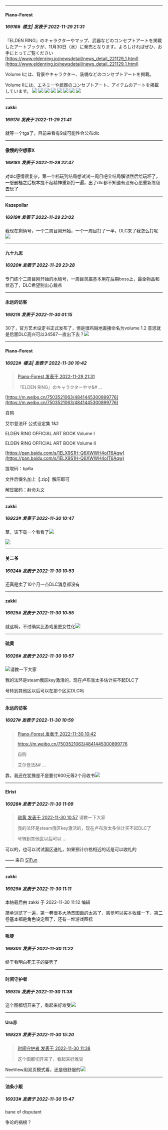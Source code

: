 

*****

####  Piano-Forest  
##### 16916#         楼主| 发表于 2022-11-29 21:31

『ELDEN RING』のキャラクターやマップ、武器などのコンセプトアートを掲載したアートブックが、11月30日（水）に発売となります。よろしければぜひ、お手にとってご覧ください
[https://www.eldenring.jp/newsdetail/news_detail_221129_1.html](https://www.eldenring.jp/newsdetail/news_detail_221129_1.html)

Volume Iには、背景やキャラクター、装備などのコンセプトアートを掲載。

Volume IIには、エネミーや武器のコンセプトアート、アイテムのアートを掲載しています。
<img src="https://p.sda1.dev/8/cccfc37cd5be18690139770cedf7daec/20221129_212826.jpg" referrerpolicy="no-referrer">
<img src="https://p.sda1.dev/8/d10af8dda47b53dcf1bd6f162c2542fb/20221129_212840.jpg" referrerpolicy="no-referrer">
<img src="https://p.sda1.dev/8/ea3275288dfdd92af36d3dd0ccba6828/20221129_212842.jpg" referrerpolicy="no-referrer">
<img src="https://p.sda1.dev/8/2170c0d32babb55f4fe17089fadc0b47/05_zoom.jpg" referrerpolicy="no-referrer">
<img src="https://p.sda1.dev/8/0c9674bbb5ad4dbe1f1856ee4f8e260c/20221129_212845.jpg" referrerpolicy="no-referrer">
<img src="https://p.sda1.dev/8/77bbe125d15a0f843720c1f68907e20e/07_zoom.jpg" referrerpolicy="no-referrer">
<img src="https://p.sda1.dev/8/0fc96072deee7d66213e8961cdfda9a4/08_zoom.jpg" referrerpolicy="no-referrer">
<img src="https://p.sda1.dev/8/8d2862a3c82b821fc19801e20f49986c/09_zoom.jpg" referrerpolicy="no-referrer">



*****

####  zakki  
##### 16917#       发表于 2022-11-29 21:41

就等一个tga了，目前来看有9成可能性会公布dlc



*****

####  傲慢的空想家X  
##### 16918#       发表于 2022-11-29 22:47

对dlc感情很复杂，第一个档玩到结局想试试一周目吧全结局解锁然后给玩坏了，一怒删档之后根本提不起精神重新打一遍，出了dlc都不知道有没有心思重新练级去玩了



*****

####  Kazepollar  
##### 16919#       发表于 2022-11-29 23:02

我现在剩俩号，一个二周目刚开始，一个一周目打了一半，DLC来了我怎么打呢<img src="https://static.saraba1st.com/image/smiley/face2017/001.png" referrerpolicy="no-referrer">



*****

####  九十九忍  
##### 16920#       发表于 2022-11-29 23:28

专门练个二周目刚开始的水桶号，一周目灵庙基本用在后期boss上，最全物品和状态了，DLC希望别出心裁点



*****

####  永远的访客  
##### 16921#       发表于 2022-11-30 01:15

30了，官方艺术设定书正式发布了，但是很鸡贼地直接命名为volume 1.2 意思就是后面DLC高兴可以34567一直出下去？<img src="https://static.saraba1st.com/image/smiley/face2017/066.png" referrerpolicy="no-referrer">



*****

####  Piano-Forest  
##### 16922#         楼主| 发表于 2022-11-30 10:42

<blockquote><a href="httphttps://bbs.saraba1st.com/2b/forum.php?mod=redirect&amp;goto=findpost&amp;pid=58682507&amp;ptid=2009253" target="_blank">Piano-Forest 发表于 2022-11-29 21:31</a>

『ELDEN RING』のキャラクターやマ&amp;# ...</blockquote>
[https://m.weibo.cn/7503521063/4841445300899776](https://m.weibo.cn/7503521063/4841445300899776)

自购

艾尔登法环 公式设定集 1&amp;2

ELDEN RING OFFICIAL ART BOOK Volume I

ELDEN RING OFFICIAL ART BOOK Volume II

[https://pan.baidu.com/s/1ELX9S1H-Q6XWWH4oIT6Aqw](https://pan.baidu.com/s/1ELX9S1H-Q6XWWH4oIT6Aqw) 

提取码：bp6a 

文件后缀名加上【.zip】解压即可

解压密码：射命丸文 ​​​

*****

####  zakki  
##### 16923#       发表于 2022-11-30 10:47

草，该下载一个看看了<img src="https://static.saraba1st.com/image/smiley/face2017/067.png" referrerpolicy="no-referrer">

<img src="https://p.sda1.dev/8/c3df0377e53a8f015714347b47e63b6e/CMP_20221130104651940.jpg" referrerpolicy="no-referrer">



*****

####  关二爷  
##### 16924#       发表于 2022-11-30 10:53

还真是卖了10个月一点DLC消息都没有

*****

####  zakki  
##### 16925#       发表于 2022-11-30 10:55

就这啊，不过确实比游戏里更女性化<img src="https://static.saraba1st.com/image/smiley/face2017/067.png" referrerpolicy="no-referrer">

*****

####  硫黄  
##### 16926#       发表于 2022-11-30 10:57

<img src="https://static.saraba1st.com/image/smiley/face2017/067.png" referrerpolicy="no-referrer">请教一下大家

我的法环是steam俄区key激活的，现在卢布涨太多估计买不起DLC了

号转到其他区以后可以在那个区买DLC吗

*****

####  永远的访客  
##### 16927#       发表于 2022-11-30 10:59

<blockquote><a href="httphttps://bbs.saraba1st.com/2b/forum.php?mod=redirect&amp;goto=findpost&amp;pid=58687748&amp;ptid=2009253" target="_blank">Piano-Forest 发表于 2022-11-30 10:42</a>

https://m.weibo.cn/7503521063/4841445300899776

自购

艾尔登法&amp;# ...</blockquote>
靠，我还在犹豫是不是要付600元等2个月收书<img src="https://static.saraba1st.com/image/smiley/face2017/066.png" referrerpolicy="no-referrer">



*****

####  Elrist  
##### 16928#       发表于 2022-11-30 11:09

<blockquote><a href="httphttps://bbs.saraba1st.com/2b/forum.php?mod=redirect&amp;goto=findpost&amp;pid=58688019&amp;ptid=2009253" target="_blank">硫黄 发表于 2022-11-30 10:57</a>
请教一下大家

我的法环是steam俄区key激活的，现在卢布涨太多估计买不起DLC了

号转到其他区以后可以 ...</blockquote>
可以的，也可以试试国区送礼，如果预计价格相近的话是可以收礼的

—— 来自 [S1Fun](https://s1fun.koalcat.com)



*****

####  zakki  
##### 16929#       发表于 2022-11-30 11:11

 本帖最后由 zakki 于 2022-11-30 11:12 编辑 

简单浏览了一遍，第一卷很多大场景图画的太吊了，感觉可以买本收藏一下，第二卷基本都是角色设定图了，还有一堆游戏图标



*****

####  哌啶  
##### 16930#       发表于 2022-11-30 11:22

终于看明白死王子的姿势了



*****

####  时间守护者  
##### 16931#       发表于 2022-11-30 11:38

这个图都切开来了，看起来好难受<img src="https://static.saraba1st.com/image/smiley/face2017/125.png" referrerpolicy="no-referrer">



*****

####  Ura赤  
##### 16932#       发表于 2022-11-30 15:20

<blockquote><a href="httphttps://bbs.saraba1st.com/2b/forum.php?mod=redirect&amp;goto=findpost&amp;pid=58688723&amp;ptid=2009253" target="_blank">时间守护者 发表于 2022-11-30 11:38</a>

这个图都切开来了，看起来好难受</blockquote>
NeeView用双页模式看，还是很舒服的<img src="https://static.saraba1st.com/image/smiley/face2017/045.png" referrerpolicy="no-referrer">



*****

####  油条小贩  
##### 16933#       发表于 2022-11-30 15:47

bane of disputant

争论的祸根？

